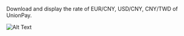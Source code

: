 Download and display the rate of EUR/CNY, USD/CNY, CNY/TWD of UnionPay.

![Alt Text](https://github.com/YsChiao/Examples-of-Qt5-studies/tree/raw/master/ImageViewer/layout.png)

